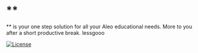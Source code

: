 # **
** is your one step solution for all your Aleo educational needs.
More to you after a short productive break.
lessgooo


[![License](https://img.shields.io/badge/License-Apache_2.0-blue.svg)](https://opensource.org/licenses/Apache-2.0)
